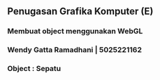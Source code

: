 ## Penugasan Grafika Komputer (E)

### Membuat object menggunakan WebGL

### Wendy Gatta Ramadhani | 5025221162

### Object : Sepatu

